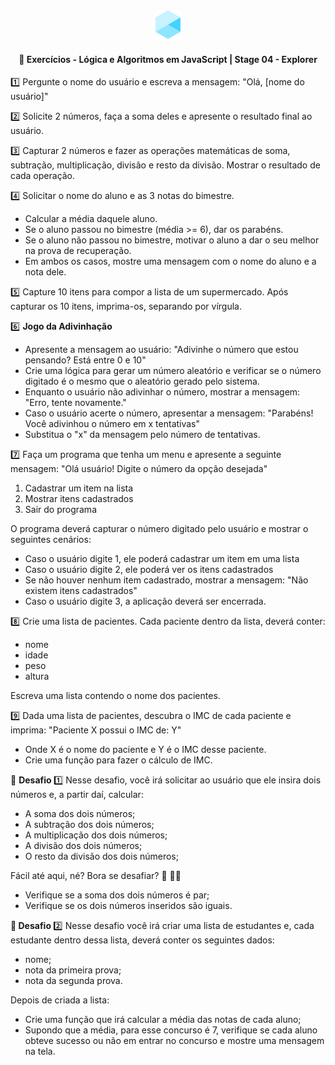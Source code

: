 <div align="center">
  <img alt="Logo Explorer" title="Explorer" src="./assets/Logo1.png">
</div>

<h4 align="center"> 
	🚀 Exercícios - Lógica e Algoritmos em JavaScript | Stage 04 - Explorer
</h4>


1️⃣ Pergunte o nome do usuário e escreva a mensagem: 
"Olá, [nome do usuário]"

2️⃣ Solicite 2 números, faça a soma deles e apresente o resultado final ao usuário.

3️⃣ Capturar 2 números e fazer as operações matemáticas de soma, subtração, multiplicação, divisão e resto da divisão. Mostrar o resultado de cada operação.

4️⃣ Solicitar o nome do aluno e as 3 notas do bimestre.
    <ul>
      <li> Calcular a média daquele aluno.</li>
      <li> Se o aluno passou no bimestre (média >= 6), dar os parabéns.</li>
      <li> Se o aluno não passou no bimestre, motivar o aluno a dar o seu melhor na prova de recuperação.</li>
      <li> Em ambos os casos, mostre uma mensagem com o nome do aluno e a nota dele.</li>
    </ul>
    
5️⃣ Capture 10 itens para compor a lista de um supermercado. Após capturar os 10 itens, imprima-os, separando por vírgula.

6️⃣ <strong>Jogo da Adivinhação</strong>
    <ul>
      <li> Apresente a mensagem ao usuário: "Adivinhe o número que estou pensando? Está entre 0 e 10"</li>
      <li> Crie uma lógica para gerar um número aleatório e verificar se o número digitado é o mesmo que o aleatório gerado pelo sistema.</li>
      <li> Enquanto o usuário não adivinhar o número, mostrar a mensagem: "Erro, tente novamente."</li>
      <li> Caso o usuário acerte o número, apresentar a mensagem: "Parabéns! Você adivinhou o número em x tentativas"</li>
      <li> Substitua o "x" da mensagem pelo número de tentativas.</li>
    </ul>

7️⃣ Faça um programa que tenha um menu e apresente a seguinte mensagem: "Olá usuário! Digite o número da opção desejada"
    <ol>
      <li>Cadastrar um item na lista</li>
      <li>Mostrar itens cadastrados</li>
      <li>Sair do programa</li>
    </ol>
    
   O programa deverá capturar o número digitado pelo usuário e mostrar o seguintes cenários:
   <ul>
    <li> Caso o usuário digite 1, ele poderá cadastrar um item em uma lista </li>
    <li> Caso o usuário digite 2, ele poderá ver os itens cadastrados </li>
    <li> Se não houver nenhum item cadastrado, mostrar a mensagem: "Não existem itens cadastrados" </li>
    <li> Caso o usuário digite 3, a aplicação deverá ser encerrada. </li>
   </ul>

8️⃣ Crie uma lista de pacientes. Cada paciente dentro da lista, deverá conter:
   <ul>
     <li> nome </li>
     <li> idade </li>
     <li> peso </li>
     <li> altura </li>
   </ul>
      
Escreva uma lista contendo o nome dos pacientes.

9️⃣ Dada uma lista de pacientes, descubra o IMC de cada paciente e imprima: "Paciente X possui o IMC de: Y"
    <ul>
     <li> Onde X é o nome do paciente e Y é o IMC desse paciente. </li>
     <li> Crie uma função para fazer o cálculo de IMC. </li>
    </ul>

🎯 <strong> Desafio </strong> 1️⃣ Nesse desafio, você irá solicitar ao usuário que ele insira dois números e, a partir daí, calcular:
   <ul>
     <li> A soma dos dois números; </li>
     <li> A subtração dos dois números; </li>
     <li> A multiplicação dos dois números; </li>
     <li> A divisão dos dois números; </li>
     <li> O resto da divisão dos dois números; </li>
   </ul>

 Fácil até aqui, né? Bora se desafiar? 👀 🧑‍🚀
   <ul>
     <li> Verifique se a soma dos dois números é par; </li>
     <li> Verifique se os dois números inseridos são iguais. </li>
   </ul>

🎯<strong> Desafio </strong> 2️⃣ Nesse desafio você irá criar uma lista de estudantes e, cada estudante dentro dessa lista, deverá conter os seguintes dados:
   <ul>
     <li> nome; </li>
     <li> nota da primeira prova; </li>
     <li> nota da segunda prova. </li>
   </ul>

Depois de criada a lista:
   <ul>
     <li> Crie uma função que irá calcular a média das notas de cada aluno; </li>
     <li> Supondo que a média, para esse concurso é 7, verifique se cada aluno obteve sucesso ou não em entrar no concurso e mostre uma mensagem na tela. </li>
